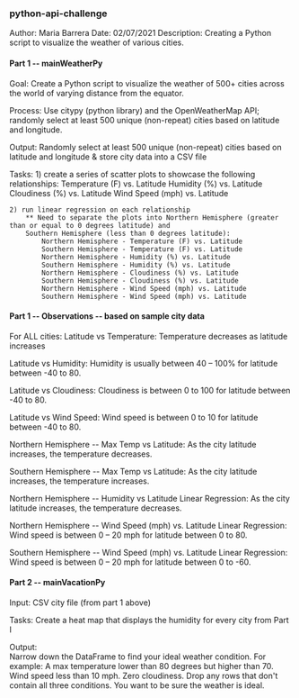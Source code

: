 ### python-api-challenge

Author: Maria Barrera
Date: 02/07/2021
Description:  Creating a Python script to visualize the weather of various cities.

#### Part 1 -- mainWeatherPy
Goal:  Create a Python script to visualize the weather of 500+ cities across the world of varying distance from the equator. 

Process:  Use citypy (python library) and the OpenWeatherMap API; 
          randomly select at least 500 unique (non-repeat) cities based on latitude and longitude.

Output: Randomly select at least 500 unique (non-repeat) cities based on latitude and longitude & store city data into a CSV file    
    
Tasks:
    1) create a series of scatter plots to showcase the following relationships:
        Temperature (F) vs. Latitude
        Humidity (%) vs. Latitude
        Cloudiness (%) vs. Latitude
        Wind Speed (mph) vs. Latitude
        
    2) run linear regression on each relationship
        ** Need to separate the plots into Northern Hemisphere (greater than or equal to 0 degrees latitude) and 
        Southern Hemisphere (less than 0 degrees latitude):
            Northern Hemisphere - Temperature (F) vs. Latitude
            Southern Hemisphere - Temperature (F) vs. Latitude
            Northern Hemisphere - Humidity (%) vs. Latitude
            Southern Hemisphere - Humidity (%) vs. Latitude
            Northern Hemisphere - Cloudiness (%) vs. Latitude
            Southern Hemisphere - Cloudiness (%) vs. Latitude
            Northern Hemisphere - Wind Speed (mph) vs. Latitude
            Southern Hemisphere - Wind Speed (mph) vs. Latitude
            
#### Part 1 -- Observations -- based on sample city data

For ALL cities:
Latitude vs Temperature: Temperature decreases as latitude increases

Latitude vs Humidity: Humidity is usually between 40 – 100% for latitude between -40 to 80.

Latitude vs Cloudiness: Cloudiness is between 0 to 100 for latitude between -40 to 80.

Latitude vs Wind Speed: Wind speed is between 0 to 10 for latitude between -40 to 80.

Northern Hemisphere -- Max Temp vs Latitude: As the city latitude increases, the temperature decreases.

Southern Hemisphere -- Max Temp vs Latitude: As the city latitude increases, the temperature increases.

Northern Hemisphere -- Humidity vs Latitude Linear Regression: As the city latitude increases, the temperature decreases.

Northern Hemisphere -- Wind Speed (mph) vs. Latitude Linear Regression:
    Wind speed is between 0 – 20 mph for latitude between 0 to 80.
    
Southern Hemisphere -- Wind Speed (mph) vs. Latitude Linear Regression:
    Wind speed is between 0 – 20 mph for latitude between 0 to -60.
            
    
#### Part 2 -- mainVacationPy

Input:  CSV city file (from part 1 above)

Tasks:  Create a heat map that displays the humidity for every city from Part I

Output:  
    Narrow down the DataFrame to find your ideal weather condition. For example:
    A max temperature lower than 80 degrees but higher than 70.
    Wind speed less than 10 mph.
    Zero cloudiness.
    Drop any rows that don't contain all three conditions. You want to be sure the weather is ideal.
    